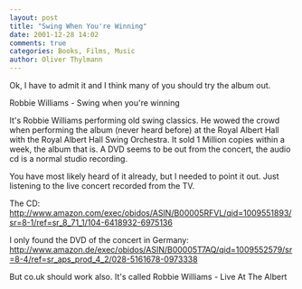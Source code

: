 ```yaml
---
layout: post
title: "Swing When You're Winning"
date: 2001-12-28 14:02
comments: true
categories: Books, Films, Music
author: Oliver Thylmann
---
```



Ok, I have to admit it and I think many of you should try the album out.

Robbie Williams - Swing when you're winning

It's Robbie Williams performing old swing classics. He wowed the crowd when performing the album (never heard before) at the Royal Albert Hall with the Royal Albert Hall Swing Orchestra. It sold 1 Million copies within a week, the album that is. A DVD seems to be out from the concert, the audio cd is a normal studio recording.

You have most likely heard of it already, but I needed to point it out. Just listening to the live concert recorded from the TV.

The CD: http://www.amazon.com/exec/obidos/ASIN/B00005RFVL/qid=1009551893/sr=8-1/ref=sr_8_71_1/104-6418932-6975136

I only found the DVD of the concert in Germany: http://www.amazon.de/exec/obidos/ASIN/B00005T7AQ/qid=1009552579/sr=8-4/ref=sr_aps_prod_4_2/028-5161678-0973338

But co.uk should work also. It's called Robbie Williams - Live At The Albert


